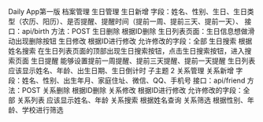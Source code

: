 Daily App第一版
	档案管理
		生日管理
			生日新增
				字段：姓名、性别、生日、生日类型（农历、阳历）、是否提醒、提醒时间（提前一周、提前三天、提前一天）、
				接口：api/birth
方法：POST
			生日删除
				根据ID删除
				生日列表页面：生日信息想做滑动出现删除按钮
			生日修改
				根据ID进行修改
				允许修改的字段：全部
			生日搜索
				根据姓名搜索
				在生日列表页面的顶部出现生日搜索按钮，点击生日搜索按钮，进入搜索页面
			生日提醒
				能够设置提前一周提醒、提前三天提醒、提前一天提醒
			生日列表
				应该显示姓名、年龄、出生日期、生日倒计时
				子主题 2
		关系管理
			关系新增
				字段：姓名、性别、出生年月、家庭住址、微信、QQ、手机号
				接口：api/friend
方法：POST
			关系删除
				根据ID删除
			关系修改
				根据ID进行修改
				允许修改的字段：全部
			关系列表
				应该显示姓名、年龄
			关系搜索
				根据姓名查询
			关系筛选
				根据性别、年龄、学校进行筛选